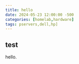 ```yaml
---
title: hello
date: 2024-05-23 12:00:00 -500
categories: [homelab,hardware]
tags: pservers,dell,hp]
---
```

## test
hello.
